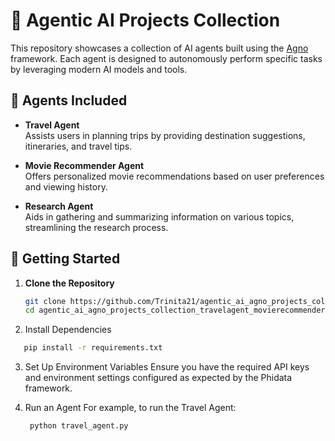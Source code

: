 # 🧠 Agentic AI Projects Collection

This repository showcases a collection of AI agents built using the [Agno](https://github.com/agno-agi/agno) framework. Each agent is designed to autonomously perform specific tasks by leveraging modern AI models and tools.

## 🤖 Agents Included

- **Travel Agent**  
  Assists users in planning trips by providing destination suggestions, itineraries, and travel tips.

- **Movie Recommender Agent**  
  Offers personalized movie recommendations based on user preferences and viewing history.

- **Research Agent**  
  Aids in gathering and summarizing information on various topics, streamlining the research process.

## 🚀 Getting Started

1. **Clone the Repository**
   ```bash
   git clone https://github.com/Trinita21/agentic_ai_agno_projects_collection_travelagent_movierecommenderagent_researchagent.git
   cd agentic_ai_agno_projects_collection_travelagent_movierecommenderagent_researchagent
2. Install Dependencies
  ```bash
     pip install -r requirements.txt
  ```
3. Set Up Environment Variables
   Ensure you have the required API keys and environment settings configured as expected by the Phidata framework.

4. Run an Agent For example, to run the Travel Agent:
    ```bash
     python travel_agent.py
  ```
